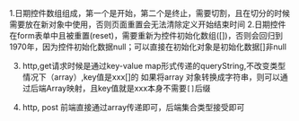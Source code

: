 1.日期控件数组组成，第一个是开始，第二个是终止，需要切割，且在切分的时候需要放在新对象中使用，否则页面重置会无法清除定义开始结束时间
2.日期控件在form表单中且被重置(reset)，需要重新为控件初始化数组([])，否则会回归到1970年，因为控件初始化数据null；可以直接在初始化对象是初始化数据[]非null

3. http,get请求时候是通过key-value map形式传递的queryString,不改变类型情况下（array）,key值是xxx[]的
如果将array 对象转换成字符串，则可以通过后端Array映射，且key值就是xxx本身不需要`[]`后缀

4. http, post 前端直接通过array传递即可，后端集合类型接受即可